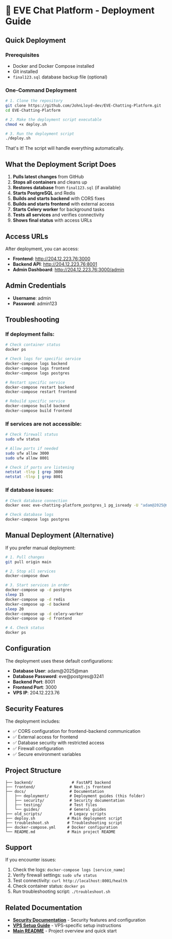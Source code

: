 # 🚀 EVE Chat Platform - Deployment Guide

## Quick Deployment

### Prerequisites

- Docker and Docker Compose installed
- Git installed
- `final123.sql` database backup file (optional)

### One-Command Deployment

```bash
# 1. Clone the repository
git clone https://github.com/JohnLloyd-dev/EVE-Chatting-Platform.git
cd EVE-Chatting-Platform

# 2. Make the deployment script executable
chmod +x deploy.sh

# 3. Run the deployment script
./deploy.sh
```

That's it! The script will handle everything automatically.

## What the Deployment Script Does

1. **Pulls latest changes** from GitHub
2. **Stops all containers** and cleans up
3. **Restores database** from `final123.sql` (if available)
4. **Starts PostgreSQL** and Redis
5. **Builds and starts backend** with CORS fixes
6. **Builds and starts frontend** with external access
7. **Starts Celery worker** for background tasks
8. **Tests all services** and verifies connectivity
9. **Shows final status** with access URLs

## Access URLs

After deployment, you can access:

- **Frontend**: http://204.12.223.76:3000
- **Backend API**: http://204.12.223.76:8001
- **Admin Dashboard**: http://204.12.223.76:3000/admin

## Admin Credentials

- **Username**: admin
- **Password**: admin123

## Troubleshooting

### If deployment fails:

```bash
# Check container status
docker ps

# Check logs for specific service
docker-compose logs backend
docker-compose logs frontend
docker-compose logs postgres

# Restart specific service
docker-compose restart backend
docker-compose restart frontend

# Rebuild specific service
docker-compose build backend
docker-compose build frontend
```

### If services are not accessible:

```bash
# Check firewall status
sudo ufw status

# Allow ports if needed
sudo ufw allow 3000
sudo ufw allow 8001

# Check if ports are listening
netstat -tlnp | grep 3000
netstat -tlnp | grep 8001
```

### If database issues:

```bash
# Check database connection
docker exec eve-chatting-platform_postgres_1 pg_isready -U "adam@2025@man"

# Check database logs
docker-compose logs postgres
```

## Manual Deployment (Alternative)

If you prefer manual deployment:

```bash
# 1. Pull changes
git pull origin main

# 2. Stop all services
docker-compose down

# 3. Start services in order
docker-compose up -d postgres
sleep 15
docker-compose up -d redis
docker-compose up -d backend
sleep 20
docker-compose up -d celery-worker
docker-compose up -d frontend

# 4. Check status
docker ps
```

## Configuration

The deployment uses these default configurations:

- **Database User**: adam@2025@man
- **Database Password**: eve@postgres@3241
- **Backend Port**: 8001
- **Frontend Port**: 3000
- **VPS IP**: 204.12.223.76

## Security Features

The deployment includes:

- ✅ CORS configuration for frontend-backend communication
- ✅ External access for frontend
- ✅ Database security with restricted access
- ✅ Firewall configuration
- ✅ Secure environment variables

## Project Structure

```
├── backend/                 # FastAPI backend
├── frontend/               # Next.js frontend
├── docs/                   # Documentation
│   ├── deployment/         # Deployment guides (this folder)
│   ├── security/           # Security documentation
│   ├── testing/            # Test files
│   └── guides/             # General guides
├── old_scripts/            # Legacy scripts
├── deploy.sh              # Main deployment script
├── troubleshoot.sh        # Troubleshooting script
├── docker-compose.yml     # Docker configuration
└── README.md              # Main project README
```

## Support

If you encounter issues:

1. Check the logs: `docker-compose logs [service_name]`
2. Verify firewall settings: `sudo ufw status`
3. Test connectivity: `curl http://localhost:8001/health`
4. Check container status: `docker ps`
5. Run troubleshooting script: `./troubleshoot.sh`

## Related Documentation

- **[Security Documentation](../security/FINAL_SECURITY_SUMMARY.md)** - Security features and configuration
- **[VPS Setup Guide](VPS_SETUP_GUIDE.md)** - VPS-specific setup instructions
- **[Main README](../../README.md)** - Project overview and quick start
